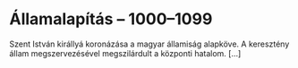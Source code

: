 # Államalapítás – 1000–1099

Szent István királlyá koronázása a magyar államiság alapköve. A keresztény állam megszervezésével megszilárdult a központi hatalom. [...]